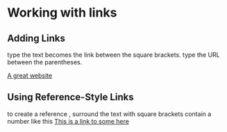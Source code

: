 # Working with links

## Adding Links []()

type the text becomes the link between the square brackets. type the URL between the parentheses.

[A great website](https://www.inter.net)

## Using Reference-Style Links
to create a reference , surround the text with square brackets contain a number 
like this [This is a link to some here][1]

[1]: https://www.inter.net
